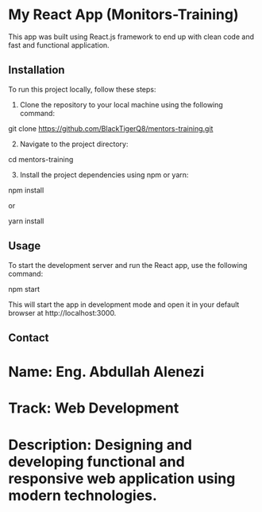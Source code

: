 # My React App (Monitors-Training)

This app was built using React.js framework to end up with clean code and fast and functional application.

## Installation

To run this project locally, follow these steps:

1. Clone the repository to your local machine using the following command:

git clone https://github.com/BlackTigerQ8/mentors-training.git

2. Navigate to the project directory:

cd mentors-training

3. Install the project dependencies using npm or yarn:

npm install

or

yarn install

## Usage

To start the development server and run the React app, use the following command:

npm start

This will start the app in development mode and open it in your default browser at http://localhost:3000.

## Contact

# Name: Eng. Abdullah Alenezi

# Track: Web Development

# Description: Designing and developing functional and responsive web application using modern technologies.
